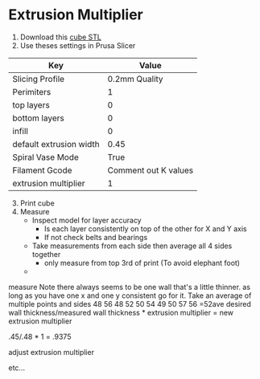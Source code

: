 # Extrusion Multiplier
1. Download this [cube STL](https://www.thingiverse.com/thing:3071464)
2. Use theses settings in Prusa Slicer

|Key|Value|
|--|--|
|Slicing Profile|0.2mm Quality|
|Perimiters|1|
|top layers|0|
|bottom layers|0|
|infill|0|
|default extrusion width|0.45|
|Spiral Vase Mode|True|
|Filament Gcode|Comment out K values|
|extrusion multiplier|1|

3. Print cube
4. Measure
    * Inspect model for layer accuracy 
	    * Is each layer consistently on top of the other for X and Y axis
	    * If not check belts and bearings
    * Take measurements from each side then average all 4 sides together
	    * only measure from top 3rd of print (To avoid elephant foot)
    * 
measure 
Note there always seems to be one wall that's a little thinner.  as long as you have one x and one y consistent go for it.
Take an average of multiple points and sides
48
56
48
52
50
54
49
50
57
56
=52ave
desired wall thickness/measured wall thickness * extrusion multiplier = new extrusion multiplier

.45/.48 * 1 = .9375

adjust extrusion multiplier

etc...

<!--stackedit_data:
eyJoaXN0b3J5IjpbMTc1MDkwOTMzMSwtNTY5MTYxNzYsLTE3MD
AyNjM3NzMsLTE1MDAxODMwNzYsLTE1MTkwMTAwNDYsLTg4MjIy
MjEwMiwtMTE5MDY4MjQ3NywxNTMyNjIwOTc1LC0xNDgwOTY0OD
IsLTI2OTEwNjU2OCwtMTYyNTMyOTkzMSwxOTQ1OTkwNTU0XX0=

-->